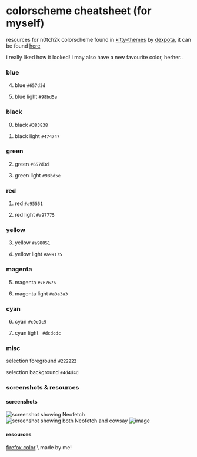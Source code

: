# colorscheme cheatsheet (for myself)
resources for n0tch2k colorscheme found in [kitty-themes](https://github.com/dexpota/kitty-themes) by [dexpota](https://github.com/despota), it can be found [here](https://github.com/dexpota/kitty-themes#n0tch2k)

i really liked how it looked! i may also have a new favourite color, herher..

### blue
4. blue `#657d3d`

12. blue light `#98bd5e`

### black
0. black `#383838`

8. black light `#474747`

### green
2. green `#657d3d`

10. green light `#98bd5e`

### red
1. red `#a95551`

9. red light `#a97775`

### yellow
3. yellow `#a98051`

11. yellow light `#a99175`

### magenta
5. magenta `#767676`

13. magenta light `#a3a3a3`

### cyan
6. cyan `#c9c9c9`

14. cyan light ` #dcdcdc`

### misc 
selection foreground `#222222`

selection background `#4d4d4d`

### screenshots & resources
#### screenshots
![screenshot showing Neofetch](https://github.com/soswav/something/assets/154848161/023364c9-b8a4-4797-9b06-1f14600f4204)
![screenshot showing both Neofetch and cowsay](https://github.com/soswav/something/assets/154848161/9030a52f-6e39-46be-bea0-424b99cca072)
![image](https://github.com/soswav/something/assets/154848161/cb883bf7-685f-4479-b3c4-922c92ce998c)

#### resources

[firefox color](https://color.firefox.com/?theme=XQAAAAIBAQAAAAAAAABBKYhm849SCia2CaaEGccwS-xMDPsBebHDOMsy5fmNc7qTuOgZgK-DaVRw8wArn0Weu6teBLOHd30ozMe_CujMIzwvrLISuUtPgANdPi7izeu6ABYfm5FHUFeMQijbavXMzrhj8cppJVyBV5VNFOuwqwZm3rqehJOI0IDvTDzCCF2oKySVwPOxdhNM__1-3eA) \\ made by me!
